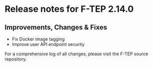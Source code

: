 # Release notes for F-TEP 2.14.0

## Improvements, Changes &amp; Fixes

* Fix Docker image tagging
* Improve user API endpoint security

For a comprehensive log of all changes, please visit the F-TEP source
repository.
